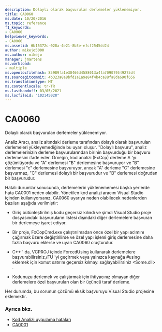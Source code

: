 ```yaml
---
description: Dolaylı olarak başvurulan derlemeler yüklenemiyor.
title: CA0060
ms.date: 10/20/2016
ms.topic: reference
f1_keywords:
- CA0060
helpviewer_keywords:
- CA0060
ms.assetid: 6b15372c-028a-4e21-8b3e-efcf2545dd24
author: mikejo5000
ms.author: mikejo
manager: jmartens
ms.workload:
- multiple
ms.openlocfilehash: 85989fa1e38466d4588013a4fa709079549275d4
ms.sourcegitcommit: 4b323a8a8bfd1a1a9e84f4b4ca88fa8da690f656
ms.translationtype: MT
ms.contentlocale: tr-TR
ms.lasthandoff: 03/05/2021
ms.locfileid: "102145020"
---
```

# <a name="ca0060"></a>CA0060

Dolaylı olarak başvurulan derlemeler yüklenemiyor.

Analiz Aracı, analiz altındaki derleme tarafından dolaylı olarak başvurulan derlemeleri yükleyemediğinde bu uyarı oluşur. "Dolaylı başvuru", analiz derlemelerinizin derleme başvurularından birinin başvurduğu bir başvuru derlemesini ifade eder. Örneğin, kod analizi (FxCop) derleme A 'yı çözümlüyordu ve "A" derlemesi "B" derlemesine başvuruyor ve "B" derlemesi "c" derlemesine başvuruyor, ancak "A" derleme "C" derlemesine başvurmaz, "C" derlemesi dolaylı bir başvurudur ve "B" derlemesi doğrudan bir başvurudur.

Hatalı durumlar sonucunda, derlemelerin yüklenememesi başka yerlerde hata CA0001 neden olabilir. Yönetilen kod analizi aracını Visual Studio içinden kullanıyorsanız, CA0060 uyarıya neden olabilecek nedenlerden bazıları aşağıda verilmiştir:

- Giriş bütünleştirilmiş kodu geçersiz kılındı ve şimdi Visual Studio proje dosyasındaki başvuruların listesi dışındaki diğer derlemelere başvuran bir derlemeye işaret ediyor.

- Bir proje, FxCopCmd.exe çalıştırılmadan önce özel bir yapı adımını çağırmak üzere değiştirilirse ve özel yapı işlemi giriş derlemesine daha fazla başvuru eklerse ve uyarı CA0060 oluşturulur.

- C++ ' da, VCPROJ içinde ForcedUsing kullanarak derlemelere başvurabilirsiniz,/FU 'yi geçirmek veya yalnızca kaynağa #using eklemek için komut satırını geçersiz kılmayı sağlayabilirsiniz \<Some.dll> .

- Kodunuzu derlemek ve çalıştırmak için ihtiyacınız olmayan diğer derlemelere özel başvuruları olan bir üçüncü taraf derleme.

Her durumda, bu sorunun çözümü eksik başvuruyu Visual Studio projesine eklemektir.

### <a name="see-also"></a>Ayrıca bkz.

- [Kod Analizi uygulama hataları](../code-quality/code-analysis-application-errors.md)
- [CA0001](ca0001.md)
